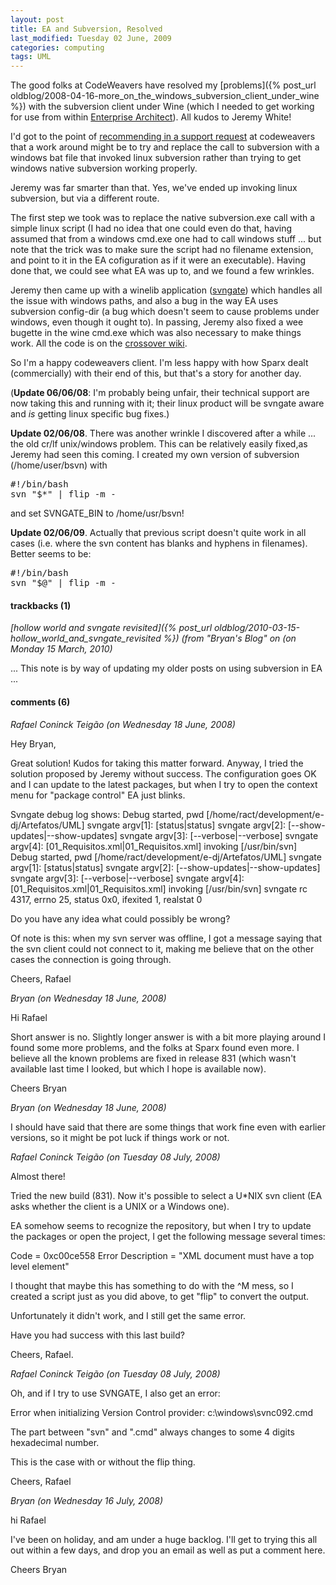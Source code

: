 ```yaml
---
layout: post
title: EA and Subversion, Resolved
last_modified: Tuesday 02 June, 2009
categories: computing
tags: UML
---
```

The good folks at CodeWeavers have resolved my [problems]({% post_url oldblog/2008-04-16-more_on_the_windows_subversion_client_under_wine %}) with the subversion client under Wine (which I needed to get working for use from within [Enterprise Architect](http://www.sparxsystems.com.au/)). All kudos to Jeremy White!

I'd got to the point of [recommending in a support request](http://www.codeweavers.com/support/tickets/browse/?ticket_id=625046) at codeweavers that a work around might be to try and replace the call to subversion with a windows bat file that invoked linux subversion rather than trying to get windows native subversion working properly.

Jeremy was far smarter than that. Yes, we've ended up invoking linux subversion, but via a different route.

The first step we took was to replace the native subversion.exe call with a simple linux script (I had no idea that one could even do that, having assumed that from a windows cmd.exe one had to call windows stuff ... but note that the trick was to make sure the script had no filename extension, and point to it in the EA cofiguration as if it were an executable). Having done that, we could see what EA was up to, and we found a few wrinkles.

Jeremy then came up with a winelib application ([svngate](http://www.codeweavers.com/support/wiki/EAsvn)) which handles all the issue with windows paths, and also a bug in the way EA uses subversion config-dir (a bug which doesn't seem to cause problems under windows, even though it ought to).  In passing, Jeremy also fixed a wee bugette in the wine cmd.exe which was also necessary to make things work.
All the code is on the [crossover wiki](http://www.codeweavers.com/support/wiki/EAsvn).

So I'm a happy codeweavers client. I'm less happy with how Sparx dealt (commercially) with their end of this, but that's a story for another day.

(**Update 06/06/08**: I'm probably being unfair, their technical support are now taking this and running with it; their linux product will be svngate aware and *is* getting linux specific bug fixes.)

**Update 02/06/08**. There was another wrinkle I discovered after a while ... the old cr/lf unix/windows problem. This can be relatively easily fixed,as Jeremy had seen this coming. I created my own version of subversion (/home/user/bsvn) with<pre>
#!/bin/bash
svn "$*" | flip -m -</pre>
and set SVNGATE_BIN to /home/usr/bsvn!

**Update 02/06/09**. Actually that previous script doesn't quite work in all cases (i.e. where the svn content has blanks and hyphens in filenames). Better
seems to be:<pre>
#!/bin/bash
svn "$@" | flip -m -</pre>

#### trackbacks (1)

*[hollow world and svngate revisited]({% post_url oldblog/2010-03-15-hollow_world_and_svngate_revisited %}) (from "Bryan's Blog" on (on Monday 15 March, 2010)*

... This note is by way of updating my older posts on using subversion in EA ...

#### comments (6)

*Rafael Coninck Teigão (on Wednesday 18 June, 2008)*

Hey Bryan,

Great solution! Kudos for taking this matter forward. Anyway, I tried the solution proposed by Jeremy without success. The configuration goes OK and I can update to the latest packages, but when I try to open the context menu for "package control" EA just blinks.

Svngate debug log shows:
Debug started, pwd [/home/ract/development/e-dj/Artefatos/UML]
svngate argv[1]: [status|status]
svngate argv[2]: [--show-updates|--show-updates]
svngate argv[3]: [--verbose|--verbose]
svngate argv[4]: [01_Requisitos.xml|01_Requisitos.xml]
invoking [/usr/bin/svn]
Debug started, pwd [/home/ract/development/e-dj/Artefatos/UML]
svngate argv[1]: [status|status]
svngate argv[2]: [--show-updates|--show-updates]
svngate argv[3]: [--verbose|--verbose]
svngate argv[4]: [01_Requisitos.xml|01_Requisitos.xml]
invoking [/usr/bin/svn]
svngate rc 4317, errno 25, status 0x0, ifexited 1, realstat 0

Do you have any idea what could possibly be wrong?

Of note is this: when my svn server was offline, I got a message saying that the svn client could not connect to it, making me believe that on the other cases the connection is going through.

Cheers,
Rafael

*Bryan (on Wednesday 18 June, 2008)*

Hi Rafael

Short answer is no. Slightly longer answer is with a bit more playing around I found some more problems, and the folks at Sparx found even more. I believe all the known problems are fixed in release 831 (which wasn't available last time I looked, but which I hope is available now).

Cheers
Bryan

*Bryan (on Wednesday 18 June, 2008)*

I should have said that there are some things that work fine even with earlier versions, so it might be pot luck if things work or not.

*Rafael Coninck Teigão (on Tuesday 08 July, 2008)*

Almost there!

Tried the new build (831). Now it's possible to select a U*NIX svn client (EA asks whether the client is a UNIX or a Windows one).

EA somehow seems to recognize the repository, but when I try to update the packages or open the project, I get the following message several times:

Code = 0xc00ce558
Error Description = "XML document must have a top level element"

I thought that maybe this has something to do with the ^M mess, so I created a script just as you did above, to get "flip" to convert the output.

Unfortunately it didn't work, and I still get the same error.

Have you had success with this last build?

Cheers,
Rafael.

*Rafael Coninck Teigão (on Tuesday 08 July, 2008)*

Oh, and if I try to use SVNGATE, I also get an error:

Error when initializing Version Control provider:
c:\windows\svnc092.cmd

The part between "svn" and ".cmd" always changes to some 4 digits hexadecimal number.

This is the case with or without the flip thing.

Cheers,
Rafael

*Bryan (on Wednesday 16 July, 2008)*

hi Rafael

I've been on holiday, and am under a huge backlog. I'll get to trying this all out within a few days, and drop you an email as well as put a comment here.

Cheers
Bryan
